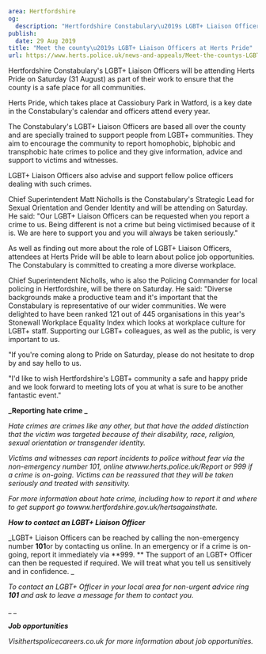```yaml
area: Hertfordshire
og:
  description: "Hertfordshire Constabulary\u2019s LGBT+ Liaison Officers will be attending Herts Pride on Saturday (31 August) as part of their work to ensure that the county is a safe place for all communities."
publish:
  date: 29 Aug 2019
title: "Meet the county\u2019s LGBT+ Liaison Officers at Herts Pride"
url: https://www.herts.police.uk/news-and-appeals/Meet-the-countys-LGBT-Liaison-Officers-at-Herts-Pride-0682
```

Hertfordshire Constabulary's LGBT+ Liaison Officers will be attending Herts Pride on Saturday (31 August) as part of their work to ensure that the county is a safe place for all communities.

Herts Pride, which takes place at Cassiobury Park in Watford, is a key date in the Constabulary's calendar and officers attend every year.

The Constabulary's LGBT+ Liaison Officers are based all over the county and are specially trained to support people from LGBT+ communities. They aim to encourage the community to report homophobic, biphobic and transphobic hate crimes to police and they give information, advice and support to victims and witnesses.

LGBT+ Liaison Officers also advise and support fellow police officers dealing with such crimes.

Chief Superintendent Matt Nicholls is the Constabulary's Strategic Lead for Sexual Orientation and Gender Identity and will be attending on Saturday. He said: "Our LGBT+ Liaison Officers can be requested when you report a crime to us. Being different is not a crime but being victimised because of it is. We are here to support you and you will always be taken seriously."

As well as finding out more about the role of LGBT+ Liaison Officers, attendees at Herts Pride will be able to learn about police job opportunities. The Constabulary is committed to creating a more diverse workplace.

Chief Superintendent Nicholls, who is also the Policing Commander for local policing in Hertfordshire, will be there on Saturday. He said: "Diverse backgrounds make a productive team and it's important that the Constabulary is representative of our wider communities. We were delighted to have been ranked 121 out of 445 organisations in this year's Stonewall Workplace Equality Index which looks at workplace culture for LGBT+ staff. Supporting our LGBT+ colleagues, as well as the public, is very important to us.

"If you're coming along to Pride on Saturday, please do not hesitate to drop by and say hello to us.

"I'd like to wish Hertfordshire's LGBT+ community a safe and happy pride and we look forward to meeting lots of you at what is sure to be another fantastic event."

**_Reporting hate crime _**

_Hate crimes are crimes like any other, but that have the added distinction that the victim was targeted because of their disability, race, religion, sexual orientation or transgender identity._

_Victims and witnesses can report incidents to police without fear via the non-emergency number 101, online atwww.herts.police.uk/Report or 999 if a crime is on-going. Victims can be reassured that they will be taken seriously and treated with sensitivity._

_For more information about hate crime, including how to report it and where to get support go towww.hertfordshire.gov.uk/hertsagainsthate._

**_How to contact an LGBT+ Liaison Officer_**

_LGBT+ Liaison Officers can be reached by calling the non-emergency number **101**or by contacting us online. In an emergency or if a crime is on-going, report it immediately via **999. ** The support of an LGBT+ Officer can then be requested if required. We will treat what you tell us sensitively and in confidence. _

_To contact an LGBT+ Officer in your local area for non-urgent advice ring **101** and ask to leave a message for them to contact you._

_ _

**_Job opportunities_**

_Visithertspolicecareers.co.uk for more information about job opportunities._
